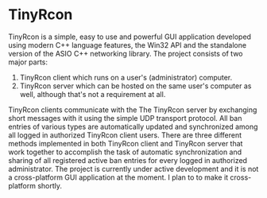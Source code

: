 # TinyRcon

TinyRcon is a simple, easy to use and powerful GUI application developed using modern C++ language features, 
the Win32 API and the standalone version of the ASIO C++ networking library. The project consists of two major parts:

 1. TinyRcon client which runs on a user's (administrator) computer. 
 2. TinyRcon server which can be hosted on the same user's computer as well, although that's not a requirement at all. 

TinyRcon clients communicate with the The TinyRcon server by exchanging short messages with it using the simple 
UDP transport protocol. All ban entries of various types are automatically updated and synchronized among all logged
in authorized TinyRcon client users. There are three different methods implemented in both TinyRcon client and TinyRcon
server that work together to accomplish the task of automatic synchronization and sharing of all registered active ban 
entries for every logged in authorized administrator.
The project is currently under active development and it is not a cross-platform GUI application at the moment.
I plan to to make it cross-platform shortly.
